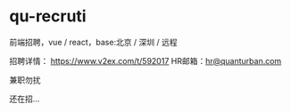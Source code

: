 # qu-recruti
前端招聘，vue / react，base:北京 / 深圳 / 远程

招聘详情： https://www.v2ex.com/t/592017
HR邮箱：hr@quanturban.com

兼职勿扰

还在招...
